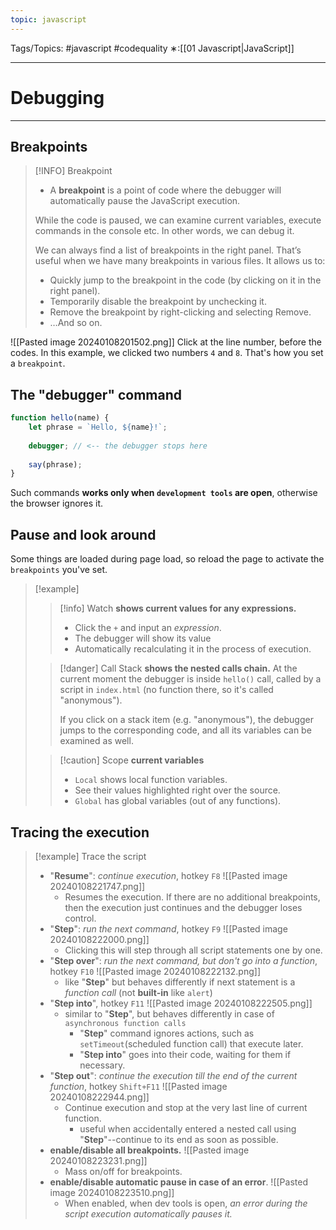 ```yaml
---
topic: javascript
---
```

Tags/Topics: #javascript #codequality
∗:[[01 Javascript|JavaScript]] 

---
# Debugging

--- 

## Breakpoints

>[!INFO] Breakpoint
> - A __breakpoint__ is a point of code where the debugger will automatically pause the JavaScript execution.
> 
> While the code is paused, we can examine current variables, execute commands in the console etc. In other words, we can debug it.
> 
> We can always find a list of breakpoints in the right panel. That’s useful when we have many breakpoints in various files. It allows us to:
> - Quickly jump to the breakpoint in the code (by clicking on it in the right panel).
> - Temporarily disable the breakpoint by unchecking it.
> - Remove the breakpoint by right-clicking and selecting Remove.
> - …And so on.


![[Pasted image 20240108201502.png]]
Click at the line number, before the codes.
In this example,  we clicked two numbers `4` and `8`.
That's how you set a `breakpoint`.

## The "debugger" command

```javascript
function hello(name) {
	let phrase = `Hello, ${name}!`;
	
	debugger; // <-- the debugger stops here
	
	say(phrase);
}
```

Such commands __works only when `development tools` are open__, otherwise the browser ignores it.

## Pause and look around
Some things are loaded during page load, so reload the page to activate the `breakpoints` you've set.

>[!example]
>>[!info] Watch
>> __shows current values for any expressions.__
>> - Click the `+` and input an _expression_.
>> - The debugger will show its value
>> - Automatically recalculating it in the process of execution.
>
>
>>[!danger] Call Stack
>>__shows the nested calls chain.__
>> At the current moment the debugger is inside `hello()` call, called by a script in `index.html` (no function there, so it's called "anonymous").
>> 
>> If you click on a stack item (e.g. "anonymous"), the debugger jumps to the corresponding code, and all its variables can be examined as well.
>
>
>> [!caution] Scope
>> __current variables__
>> - `Local` shows local function variables.
>> 	- See their values highlighted right over the source.
>> - `Global` has global variables (out of any functions).


## Tracing the execution

>[!example] Trace the script
> - "__Resume__": _continue execution_, hotkey `F8`
> 	 ![[Pasted image 20240108221747.png]]
> 	- Resumes the execution. If there are no additional breakpoints, then the execution just continues and the debugger loses control.
> - "__Step__": _run the next command_, hotkey `F9`
> 	![[Pasted image 20240108222000.png]]
> 	- Clicking this will step through all script statements one by one.
>  - "__Step over__": _run the next command, but don't go into a function_, hotkey `F10`
> 	 ![[Pasted image 20240108222132.png]]
> 	 - like "__Step__" but behaves differently if next statement is a _function call_ (not __built-in__ like `alert`)
> - "__Step into__", hotkey `F11`
> 	![[Pasted image 20240108222505.png]]
> 	 - similar to "__Step__", but behaves differently in case of `asynchronous function calls`
> 		 - "__Step__" command ignores actions, such as `setTimeout`(scheduled function call) that execute later.
> 		- "__Step into__" goes into their code, waiting for them if necessary.
> - "__Step out__": _continue the execution till the end of the current function_, hotkey `Shift+F11`
> 	![[Pasted image 20240108222944.png]]
> 	- Continue  execution and stop at the very last line of current function.
> 		- useful when accidentally entered a nested call using "__Step__"--continue to its end as soon as possible.
> - __enable/disable all breakpoints.__
> ![[Pasted image 20240108223231.png]]
> 	- Mass on/off for breakpoints.
> - __enable/disable automatic pause in case of an error__.
> 	![[Pasted image 20240108223510.png]]
> 	- When enabled, when dev tools is open, _an error during the script execution automatically pauses it._




